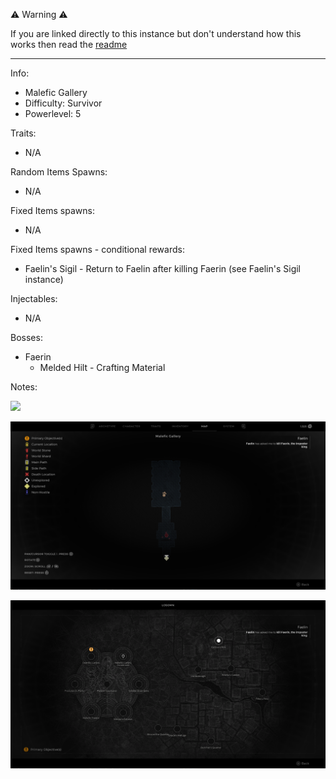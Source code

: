 ⚠️ Warning ⚠️

If you are linked directly to this instance but don't understand how this works then read the [readme](https://github.com/razeedazee/remnant2-instances/blob/main/README.md)

<hr>

Info:

- Malefic Gallery
- Difficulty: Survivor
- Powerlevel: 5

Traits:

- N/A

Random Items Spawns:

- N/A

Fixed Items spawns:

- N/A

Fixed Items spawns - conditional rewards:

- Faelin's Sigil - Return to Faelin after killing Faerin (see Faelin's Sigil instance)

Injectables:

- N/A

Bosses:

- Faerin
  - Melded Hilt - Crafting Material

Notes:

>

![](info/info.png)

![](info/mini-map.png)

![](info/travel-map.png)
